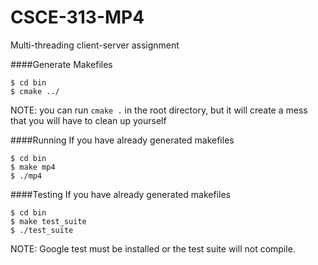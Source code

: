 CSCE-313-MP4
============

Multi-threading client-server assignment

####Generate Makefiles
```
$ cd bin
$ cmake ../
```
NOTE: you can run `cmake .` in the root directory, but it will create a mess that you will have to clean up yourself

####Running
If you have already generated makefiles
```
$ cd bin
$ make mp4
$ ./mp4
```

####Testing
If you have already generated makefiles
```
$ cd bin
$ make test_suite
$ ./test_suite
```
NOTE: Google test must be installed or the test suite will not compile.
